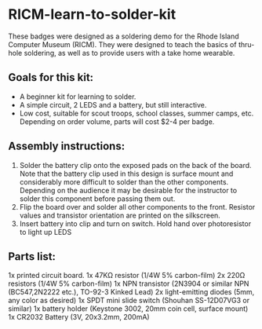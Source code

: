 # RICM-learn-to-solder-kit
These badges were designed as a soldering demo for the Rhode Island Computer Museum (RICM). They were designed to teach the basics of thru-hole soldering, as well as to provide users with a take home wearable. 
 
## Goals for this kit:
* A beginner kit for learning to solder.
* A simple circuit, 2 LEDS and a battery, but still interactive.
* Low cost, suitable for scout troops, school classes, summer camps, etc. Depending on order volume, parts will cost $2-4 per badge.

## Assembly instructions:
1. Solder the battery clip onto the exposed pads on the back of the board. Note that the battery clip used in this design is surface mount and considerably more difficult to solder than the other components. Depending on the audience it may be desirable for the instructor to solder this component before passing them out. 
2. Flip the board over and solder all other components to the front. Resistor values and transistor orientation are printed on the silkscreen.
3. Insert battery into clip and turn on switch. Hold hand over photoresistor to light up LEDS

## Parts list:
1x printed circuit board.
1x 47KΩ resistor (1/4W 5% carbon-film)
2x 220Ω resistors (1/4W 5% carbon-film)
1x NPN transistor (2N3904 or similar NPN (BC547,2N2222 etc.), TO-92-3 Kinked Lead)
2x light-emitting diodes (5mm, any color as desired)
1x SPDT mini slide switch (Shouhan SS-12D07VG3 or similar)
1x battery holder (Keystone 3002, 20mm coin cell, surface mount)
1x CR2032 Battery (3V, 20x3.2mm, 200mA)
